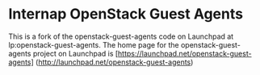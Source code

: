 # Internap OpenStack Guest Agents

This is a fork of the openstack-guest-agents code on Launchpad at
lp:openstack-guest-agents.  The home page for the openstack-guest-agents
project on Launchpad is [https://launchpad.net/openstack-guest-agents]
(http://launchpad.net/openstack-guest-agents)
